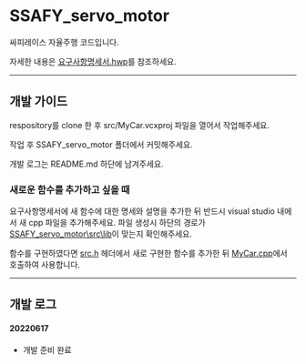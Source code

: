 # SSAFY_servo_motor

싸피레이스 자율주행 코드입니다.

자세한 내용은 [요구사항명세서.hwp](요구사항명세서.hwp)를 참조하세요.


---


## 개발 가이드

respository를 clone 한 후 src/MyCar.vcxproj 파일을 열어서 작업해주세요.

작업 후 SSAFY_servo_motor 폴더에서 커밋해주세요.

개발 로그는 README.md 하단에 남겨주세요.

### 새로운 함수를 추가하고 싶을 때

요구사항명세서에 새 함수에 대한 명세와 설명을 추가한 뒤 반드시 visual studio 내에서 새 cpp 파일을 추가해주세요. 파일 생성시 하단의 경로가 [SSAFY_servo_motor\src\lib](/src/lib/)이 맞는지 확인해주세요.

함수를 구현하였다면 [src.h](src/src.h) 헤더에서 새로 구현한 함수를 추가한 뒤 [MyCar.cpp](src/MyCar.cpp)에서 호출하여 사용합니다.


---


## 개발 로그


#### 20220617

* 개발 준비 완료
